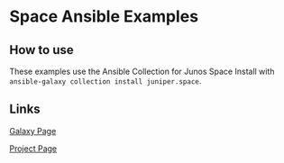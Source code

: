 # Space Ansible Examples

## How to use
These examples use the Ansible Collection for Junos Space
Install with `ansible-galaxy collection install juniper.space`.

## Links

[Galaxy Page](https://galaxy.ansible.com/juniper/space)

[Project Page](https://github.com/Juniper/space-ansible-collection)